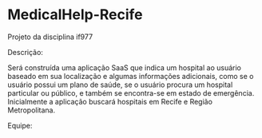 # MedicalHelp-Recife
Projeto da disciplina if977

Descrição:

Será construída uma aplicação SaaS que indica um hospital ao usuário baseado em sua localização e algumas informações adicionais, como se o usuário possui um plano de saúde, se o usuário procura um hospital particular ou público, e também se encontra-se em estado de emergência. Inicialmente a aplicação buscará hospitais em Recife e Região Metropolitana.

Equipe:

